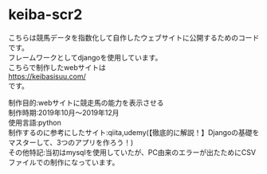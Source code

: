 # keiba-scr2
こちらは競馬データを指数化して自作したウェブサイトに公開するためのコードです。    
フレームワークとしてdjangoを使用しています。  
こちらで制作したwebサイトは  
https://keibasisuu.com/  
です。
  
制作目的:webサイトに競走馬の能力を表示させる  
制作時期:2019年10月～2019年12月  
使用言語:python  
制作するのに参考にしたサイト:qiita,udemy(【徹底的に解説！】Djangoの基礎をマスターして、3つのアプリを作ろう！)  
その他特記:当初はmysqlを使用していたが、PC由来のエラーが出たためにCSVファイルでの制作になっています。  
